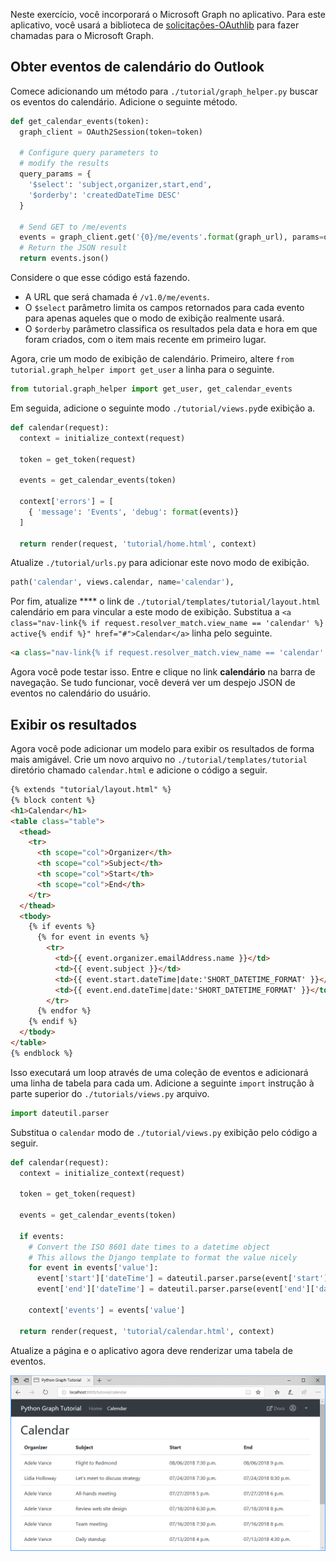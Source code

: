 <!-- markdownlint-disable MD002 MD041 -->

Neste exercício, você incorporará o Microsoft Graph no aplicativo. Para este aplicativo, você usará a biblioteca de [solicitações-OAuthlib](https://requests-oauthlib.readthedocs.io/en/latest/) para fazer chamadas para o Microsoft Graph.

## <a name="get-calendar-events-from-outlook"></a>Obter eventos de calendário do Outlook

Comece adicionando um método para `./tutorial/graph_helper.py` buscar os eventos do calendário. Adicione o seguinte método.

```python
def get_calendar_events(token):
  graph_client = OAuth2Session(token=token)

  # Configure query parameters to
  # modify the results
  query_params = {
    '$select': 'subject,organizer,start,end',
    '$orderby': 'createdDateTime DESC'
  }

  # Send GET to /me/events
  events = graph_client.get('{0}/me/events'.format(graph_url), params=query_params)
  # Return the JSON result
  return events.json()
```

Considere o que esse código está fazendo.

- A URL que será chamada é `/v1.0/me/events`.
- O `$select` parâmetro limita os campos retornados para cada evento para apenas aqueles que o modo de exibição realmente usará.
- O `$orderby` parâmetro classifica os resultados pela data e hora em que foram criados, com o item mais recente em primeiro lugar.

Agora, crie um modo de exibição de calendário. Primeiro, altere `from tutorial.graph_helper import get_user` a linha para o seguinte.

```python
from tutorial.graph_helper import get_user, get_calendar_events
```

Em seguida, adicione o seguinte modo `./tutorial/views.py`de exibição a.

```python
def calendar(request):
  context = initialize_context(request)

  token = get_token(request)

  events = get_calendar_events(token)

  context['errors'] = [
    { 'message': 'Events', 'debug': format(events)}
  ]

  return render(request, 'tutorial/home.html', context)
```

Atualize `./tutorial/urls.py` para adicionar este novo modo de exibição.

```python
path('calendar', views.calendar, name='calendar'),
```

Por fim, atualize **** o link de `./tutorial/templates/tutorial/layout.html` calendário em para vincular a este modo de exibição. Substitua a `<a class="nav-link{% if request.resolver_match.view_name == 'calendar' %} active{% endif %}" href="#">Calendar</a>` linha pelo seguinte.

```html
<a class="nav-link{% if request.resolver_match.view_name == 'calendar' %} active{% endif %}" href="{% url 'calendar' %}">Calendar</a>
```

Agora você pode testar isso. Entre e clique no link **calendário** na barra de navegação. Se tudo funcionar, você deverá ver um despejo JSON de eventos no calendário do usuário.

## <a name="display-the-results"></a>Exibir os resultados

Agora você pode adicionar um modelo para exibir os resultados de forma mais amigável. Crie um novo arquivo no `./tutorial/templates/tutorial` diretório chamado `calendar.html` e adicione o código a seguir.

```html
{% extends "tutorial/layout.html" %}
{% block content %}
<h1>Calendar</h1>
<table class="table">
  <thead>
    <tr>
      <th scope="col">Organizer</th>
      <th scope="col">Subject</th>
      <th scope="col">Start</th>
      <th scope="col">End</th>
    </tr>
  </thead>
  <tbody>
    {% if events %}
      {% for event in events %}
        <tr>
          <td>{{ event.organizer.emailAddress.name }}</td>
          <td>{{ event.subject }}</td>
          <td>{{ event.start.dateTime|date:'SHORT_DATETIME_FORMAT' }}</td>
          <td>{{ event.end.dateTime|date:'SHORT_DATETIME_FORMAT' }}</td>
        </tr>
      {% endfor %}
    {% endif %}
  </tbody>
</table>
{% endblock %}
```

Isso executará um loop através de uma coleção de eventos e adicionará uma linha de tabela para cada um. Adicione a seguinte `import` instrução à parte superior do `./tutorials/views.py` arquivo.

```python
import dateutil.parser
```

Substitua o `calendar` modo de `./tutorial/views.py` exibição pelo código a seguir.

```python
def calendar(request):
  context = initialize_context(request)

  token = get_token(request)

  events = get_calendar_events(token)

  if events:
    # Convert the ISO 8601 date times to a datetime object
    # This allows the Django template to format the value nicely
    for event in events['value']:
      event['start']['dateTime'] = dateutil.parser.parse(event['start']['dateTime'])
      event['end']['dateTime'] = dateutil.parser.parse(event['end']['dateTime'])

    context['events'] = events['value']

  return render(request, 'tutorial/calendar.html', context)
```

Atualize a página e o aplicativo agora deve renderizar uma tabela de eventos.

![Uma captura de tela da tabela de eventos](./images/add-msgraph-01.png)
